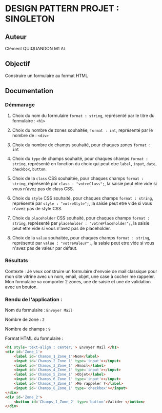 # DESIGN PATTERN PROJET : SINGLETON

## Auteur 
Clément QUIQUANDON M1 AL

## Objectif 
Construire un formulaire au format HTML 

## Documentation

### Démmarage

1. Choix du nom du formulaire `format : string`, représenté par le titre du formulaire : `<h1>`

2. Choix du nombre de zones souhaitée, `format : int`, représenté par le nombre de : `<div>` 

3. Choix du nombre de champs souhaité, pour chaques zones `format : int`

4. Choix du `type` de champs souhaité, pour chaques champs `format : string`, représenté en fonction du choix qui peut etre `label`, `input`, `date`, `checkbox`, `button`.

5. Choix de la `class` CSS souhaitée, pour chaques champs `format : string`, représenté par `class : "votreClass";`, la saisie peut etre vide si vous n'avez pas de class CSS.

6. Choix du `style` CSS souhaité, pour chaques champs `format : string`, représenté par `style : "votreStyle";`, la saisie peut etre vide si vous n'avez pas de style CSS.

7. Choix du `placeholder` CSS souhaité, pour chaques champs `format : string`, représenté par  `placeholder : "votrePlaceholder";`, la saisie peut etre vide si vous n'avez pas de placeholder.

8. Choix de la `value` souhaitée, pour chaques champs `format : string`, représenté par  `value : "votreValeur";`, la saisie peut etre vide si vous n'avez pas de valeur par défaut.

### Résultats

Contexte : Je veux construire un formulaire d'envoie de mail classique pour mon site vitrine avec un nom, email, objet, une case à cocher me rappeler.
Mon formulaire va comporter 2 zones, une de saisie et une de validation avec un bouton.

### Rendu de l'application : 

Nom du formulaire : `Envoyer Mail`

Nombre de zone : `2`

Nombre de champs : `9`

Format HTML du formulaire : 

```html
<h1 style='text-align : center;'> Envoyer Mail </h1>
<div id='Zone_1'>
    <label id='Champs_1_Zone_1'>Nom</label>
    <input id='Champs_2_Zone_1' type='input'></input>
    <label id='Champs_3_Zone_1' >Email</label>
    <input id='Champs_4_Zone_1' type='input'></input>
    <label id='Champs_5_Zone_1' >Objet</label>
    <input id='Champs_6_Zone_1' type='input'></input>
    <label id='Champs_7_Zone_1' >Me rappeler ?</label>
    <input id='Champs_8_Zone_1' type='checkbox'></input>
</div>
<div id='Zone_2'>
    <button id='Champs_1_Zone_2' type='button'>Valider </button>
</div>
```



